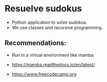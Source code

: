 # Resuelve sudokus
- Python application to solve sudokus.
- We use classes and recursive programming.

## Recommendations:
- Run in a virtual environment like mamba
- https://mamba.readthedocs.io/en/latest/

- https://www.freecodecamp.org
